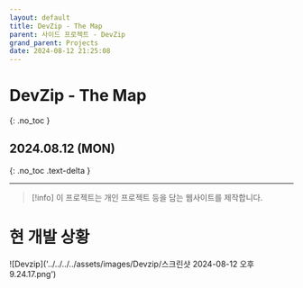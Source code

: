 ```yaml
---
layout: default
title: DevZip - The Map
parent: 사이드 프로젝트 - DevZip
grand_parent: Projects
date: 2024-08-12 21:25:08
---
```


# DevZip - The Map
{: .no_toc }

## 2024.08.12 (MON)
{: .no_toc .text-delta }

---

> [!info]
> 이 프로젝트는 개인 프로젝트 등을 담는 웹사이트를 제작합니다.

# 현 개발 상황

![Devzip]('../../../../assets/images/Devzip/스크린샷 2024-08-12 오후 9.24.17.png')